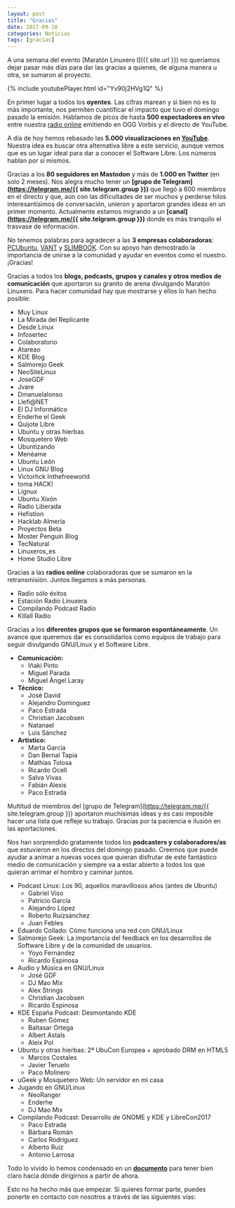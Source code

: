 ```yaml
---
layout: post
title: "Gracias"
date: 2017-09-10
categories: Noticias
tags: [gracias]
---
```

A una semana del evento [Maratón Linuxero I]({{ site.url }}) no queríamos dejar pasar más días para dar las gracias a quienes, de alguna manera u otra, se sumaron al proyecto. 

{% include youtubePlayer.html id="Yv90j2HVg1Q" %}

En primer lugar a todos los **oyentes**. Las cifras marean y si bien no es lo más importante, nos permiten cuantificar el impacto que tuvo el domingo pasado la emisión. Hablamos de picos de hasta **500 espectadores en vivo** entre nuestra [radio online](http://www.radiomaraton.ml) emitiendo en OGG Vorbis y el directo de YouTube.

A día de hoy hemos rebasado las **5.000 visualizaciones en [YouTube](https://www.youtube.com/watch?v=Yv90j2HVg1Q)**. Nuestra idea es buscar otra alternativa libre a este servicio, aunque vemos que es un lugar ideal para dar a conocer el Software Libre. Los números hablan por sí mismos.

Gracias a los **80 seguidores en Mastodon** y más de **1.000 en Twitter** (en solo 2 meses). Nos alegra mucho tener un **[grupo de Telegram](https://telegram.me/{{ site.telegram.group }})** que llegó a 600 miembros en el directo y que, aún con las dificultades de ser muchos y perderse hilos interesantísimos de conversación, unieron y aportaron grandes ideas en un primer momento. Actualmente estamos migrando a un **[canal](https://telegram.me/{{ site.telgram.group }})** donde es más tranquilo el trasvase de información.

No tenemos palabras para agradecer a las **3 empresas colaboradoras**: [PCUbuntu](https://www.pcubuntu.es), [VANT](http://www.vantpc.es) y [SLIMBOOK](https://slimbook.es/). Con su apoyo han demostrado la importancia de unirse a la comunidad y ayudar en eventos como el nuestro. ¡Gracias!

Gracias a todos los **blogs, podcasts, grupos y canales y otros medios de comunicación** que aportaron su granito de arena divulgando Maratón Linuxero. Para hacer comunidad hay que mostrarse y ellos lo han hecho posible:

* Muy Linux
* La Mirada del Replicante
* Desde Linux
* Infosertec
* Colaboratorio
* Atareao
* KDE Blog
* Salmorejo Geek
* NeoSiteLinux
* JoseGDF
* Jvare
* Dmanuelalonso
* Llefi@NET
* El DJ Informático
* Enderhe el Geek
* Quijote Libre
* Ubuntu y otras hierbas
* Mosquetero Web
* Ubuntizando
* Menéame
* Ubuntu León
* Linux GNU Blog
* Victorhck Inthefreeworld
* toma HACK!
* Lignux
* Ubuntu Xixón
* Radio Liberada
* Hefistion
* Hacklab Almería
* Proyectos Beta
* Moster Penguin Blog
* TecNatural
* Linuxeros_es
* Home Studio Libre

Gracias a las **radios online** colaboradoras que se sumaron en la retransmisión. Juntos llegamos a más personas.

* Radio sólo éxitos
* Estación Radio Linuxera
* Compilando Podcast Radio
* Killall Radio

Gracias a los **diferentes grupos que se formaron espontáneamente**. Un avance que queremos dar es consolidarlos como equipos de trabajo para seguir divulgando GNU/Linux y el Software Libre.

* **Comunicación:**
	+ Iñaki Pinto
	+ Miguel Parada
	+ Miguel Ángel Laray
* **Técnico:**
	* José David
	* Alejandro Domínguez
	* Paco Estrada
	* Christian Jacobsen
	* Natanael
	* Luis Sánchez
* **Artístico:**
	* Marta García
	* Dan Bernal Tapia
	* Mathías Tolosa
	* Ricardo Ocell
	* Salva Vivas
	* Fabián Alexis
	* Paco Estrada

Multitud de miembros del [grupo de Telegram](https://telegram.me/{{ site.telegram.group }}) aportaron muchísimas ideas y es casi imposible hacer una lista que refleje su trabajo. Gracias por la paciencia e ilusión en las aportaciones.

Nos han sorprendido gratamente todos los **podcasters y colaboradores/as** que estuvieron en los directos del domingo pasado. Creemos que puede ayudar a animar a nuevas voces que quieran disfrutar de este fantástico medio de comunicación y siempre va a estar abierto a todos los que quieran arrimar el hombro y caminar juntos.

* Podcast Linux: Los 90, aquellos maravillosos años (antes de Ubuntu)
	* Gabriel Viso
	* Patricio García
	* Alejandro López
	* Roberto Ruizsánchez
	* Juan Febles
* Eduardo Collado: Cómo funciona una red con GNU/Linux
* Salmorejo Geek: La importancia del feedback en los desarrollos de Software Libre y de la comunidad de usuarios.
	* Yoyo Fernández
	* Ricardo Espinosa
* Audio y Música en GNU/Linux
	* José GDF
	* DJ Mao Mix
	* Alex Strings
	* Christian Jacobsen
	* Ricardo Espinosa
* KDE España Podcast: Desmontando KDE
	* Ruben Gómez
	* Baltasar Ortega
	* Albert Astals
	* Aleix Pol
* Ubuntu y otras hierbas: 2ª UbuCon Europea + aprobado DRM en HTML5
	* Marcos Costales
	* Javier Teruelo
	* Paco Molinero
* uGeek y Mosquetero Web: Un servidor en mi casa
* Jugando en GNU/Linux
	*  NeoRanger
	*  Enderhe
	*  DJ Mao Mix
* Compilando Podcast: Desarrollo de GNOME y KDE y LibreCon2017
	* Paco Estrada
	* Bárbara Román
	* Carlos Rodríguez
	* Alberto Ruiz
	* Antonio Larrosa 

Todo lo vivido lo hemos condensado en un **[documento](/docs/ProyectoMaratonLinuxero.pdf)** para tener bien claro hacia dónde dirigirnos a partir de ahora.

Esto no ha hecho más que empezar. Si quieres formar parte, puedes ponerte en contacto con nosotros a través de las siguientes vías:
